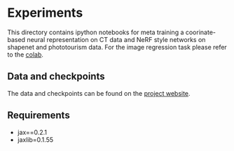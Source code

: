 # Experiments

This directory contains ipython notebooks for meta training a coorinate-based neural representation on CT data and NeRF style networks on shapenet and phototourism data. For the image regression task please refer to the [colab](https://colab.research.google.com/github/tancik/learnit/blob/master/meta_demo.ipynb).

## Data and checkpoints
The data and checkpoints can be found on the [project website](https://www.matthewtancik.com/learnit).

## Requirements

* jax==0.2.1
* jaxlib=0.1.55
